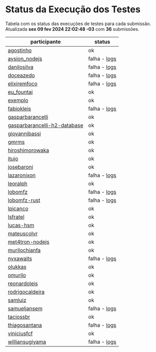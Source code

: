 # Status da Execução dos Testes
Tabela com os status das execuções de testes para cada submissão.
Atualizada **sex 09 fev 2024 22:02:48 -03** com **36** submissões.
 
| participante | status |
| --           | --     |
| [agostinho](./participantes/agostinho) | ok |
| [aysion_nodejs](./participantes/aysion_nodejs) | falha - [logs](./participantes/aysion_nodejs/docker-compose.logs) |
| [danilosilva](./participantes/danilosilva) | falha - [logs](./participantes/danilosilva/docker-compose.logs) |
| [doceazedo](./participantes/doceazedo) | falha - [logs](./participantes/doceazedo/docker-compose.logs) |
| [elixiremfoco](./participantes/elixiremfoco) | falha - [logs](./participantes/elixiremfoco/docker-compose.logs) |
| [eu_fountai](./participantes/eu_fountai) | ok |
| [exemplo](./participantes/exemplo) | ok |
| [fabiokleis](./participantes/fabiokleis) | falha - [logs](./participantes/fabiokleis/docker-compose.logs) |
| [gasparbarancelli](./participantes/gasparbarancelli) | ok |
| [gasparbarancelli-h2-database](./participantes/gasparbarancelli-h2-database) | ok |
| [giovannibassi](./participantes/giovannibassi) | ok |
| [gmrms](./participantes/gmrms) | ok |
| [hiroshimorowaka](./participantes/hiroshimorowaka) | ok |
| [itujo](./participantes/itujo) | ok |
| [josebaroni](./participantes/josebaroni) | ok |
| [lazaronixon](./participantes/lazaronixon) | falha - [logs](./participantes/lazaronixon/docker-compose.logs) |
| [leoralph](./participantes/leoralph) | ok |
| [lobomfz](./participantes/lobomfz) | falha - [logs](./participantes/lobomfz/docker-compose.logs) |
| [lobomfz-rust](./participantes/lobomfz-rust) | falha - [logs](./participantes/lobomfz-rust/docker-compose.logs) |
| [lpicanco](./participantes/lpicanco) | ok |
| [lsfratel](./participantes/lsfratel) | ok |
| [lucas-hsm](./participantes/lucas-hsm) | ok |
| [mateuscolvr](./participantes/mateuscolvr) | ok |
| [met4tron-nodejs](./participantes/met4tron-nodejs) | ok |
| [murilochianfa](./participantes/murilochianfa) | ok |
| [nyxawaits](./participantes/nyxawaits) | falha - [logs](./participantes/nyxawaits/docker-compose.logs) |
| [olukkas](./participantes/olukkas) | ok |
| [omurilo](./participantes/omurilo) | ok |
| [reonardoleis](./participantes/reonardoleis) | ok |
| [rodrigocaldeira](./participantes/rodrigocaldeira) | ok |
| [samluiz](./participantes/samluiz) | ok |
| [samueljansem](./participantes/samueljansem) | falha - [logs](./participantes/samueljansem/docker-compose.logs) |
| [taciossbr](./participantes/taciossbr) | ok |
| [thiagosantana](./participantes/thiagosantana) | falha - [logs](./participantes/thiagosantana/docker-compose.logs) |
| [viniciusfcf](./participantes/viniciusfcf) | ok |
| [williansugiyama](./participantes/williansugiyama) | falha - [logs](./participantes/williansugiyama/docker-compose.logs) |
